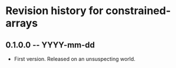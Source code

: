# Revision history for constrained-arrays

## 0.1.0.0 -- YYYY-mm-dd

* First version. Released on an unsuspecting world.
